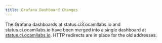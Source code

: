 ```yaml
---
title: Grafana Dashboard Changes
---
```


The Grafana dashboards at status.ci3.ocamllabs.io and
status.ci.ocamllabs.io have been merged into a single dashboard at
[status.ci.ocamllabs.io](https://status.ocaml.ci.dev).  HTTP redirects
are in place for the old addresses.

